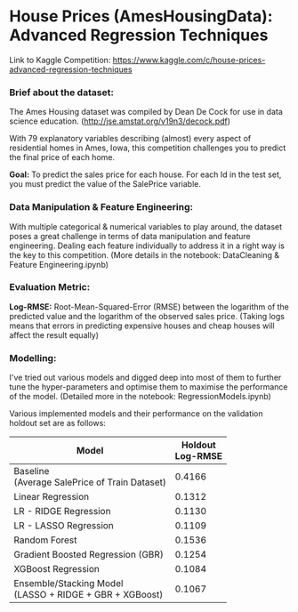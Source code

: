 # House Prices (AmesHousingData): Advanced Regression Techniques
Link to Kaggle Competition: https://www.kaggle.com/c/house-prices-advanced-regression-techniques

### Brief about the dataset:
The Ames Housing dataset was compiled by Dean De Cock for use in data science education. (http://jse.amstat.org/v19n3/decock.pdf)

With 79 explanatory variables describing (almost) every aspect of residential homes in Ames, Iowa, this competition challenges you to predict the final price of each home.

**Goal:** To predict the sales price for each house. For each Id in the test set, you must predict the value of the SalePrice variable. 

### Data Manipulation & Feature Engineering:
With multiple categorical & numerical variables to play around, the dataset poses a great challenge in terms of data manipulation and feature engineering. Dealing each feature individually to address it in a right way is the key to this competition. (More details in the notebook: DataCleaning & Feature Engineering.ipynb)

### Evaluation Metric:
**Log-RMSE:**  Root-Mean-Squared-Error (RMSE) between the logarithm of the predicted value and the logarithm of the observed sales price. (Taking logs means that errors in predicting expensive houses and cheap houses will affect the result equally)

### Modelling:
I've tried out various models and digged deep into most of them to further tune the hyper-parameters and optimise them to maximise the performance of the model. (Detailed more in the notebook: RegressionModels.ipynb)

Various implemented models and their performance on the validation holdout set are as follows:

|       Model         |  Holdout<br> Log-RMSE  |
|---------------------|-----------|
| Baseline <br>(Average SalePrice of Train Dataset)  | 0.4166    |
| Linear Regression  | 0.1312    |
| LR - RIDGE Regression | 0.1130    |
| LR - LASSO Regression | 0.1109    |
| Random Forest   | 0.1536    |
| Gradient Boosted Regression (GBR)  | 0.1254    |
| XGBoost Regression     | 0.1084    |
| Ensemble/Stacking Model <br> (LASSO + RIDGE + GBR + XGBoost)    | 0.1067 |
